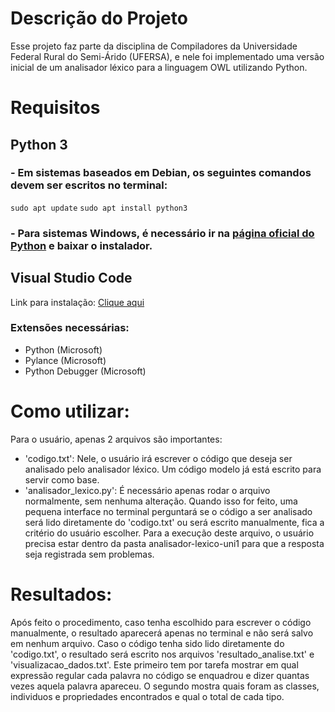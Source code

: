 # Descrição do Projeto
Esse projeto faz parte da disciplina de Compiladores da Universidade Federal Rural do Semi-Árido (UFERSA), e nele foi implementado uma versão inicial de um analisador léxico para a linguagem OWL utilizando Python.

# Requisitos
## Python 3
### - Em sistemas baseados em Debian, os seguintes comandos devem ser escritos no terminal:
`sudo apt update`
`sudo apt install python3`

### - Para sistemas Windows, é necessário ir na [página oficial do Python](www.python.org) e baixar o instalador.

## Visual Studio Code
Link para instalação: [Clique aqui](https://code.visualstudio.com/)
### Extensões necessárias:
- Python (Microsoft)
- Pylance (Microsoft)
- Python Debugger (Microsoft)

# Como utilizar:
Para o usuário, apenas 2 arquivos são importantes:

- 'codigo.txt': Nele, o usuário irá escrever o código que deseja ser analisado pelo analisador léxico. Um código modelo já está escrito para servir como base.
- 'analisador_lexico.py': É necessário apenas rodar o arquivo normalmente, sem nenhuma alteração. Quando isso for feito, uma pequena interface no terminal perguntará se o código a ser analisado será lido diretamente do 'codigo.txt' ou será escrito manualmente, fica a critério do usuário escolher. Para a execução deste arquivo, o usuário precisa estar dentro da pasta analisador-lexico-uni1 para que a resposta seja registrada sem problemas.


# Resultados:
Após feito o procedimento, caso tenha escolhido para escrever o código manualmente, o resultado aparecerá apenas no terminal e não será salvo em nenhum arquivo. Caso o código tenha sido lido diretamente do 'codigo.txt', o resultado será escrito nos arquivos 'resultado_analise.txt' e 'visualizacao_dados.txt'. Este primeiro tem por tarefa mostrar em qual expressão regular cada palavra no código se enquadrou e dizer quantas vezes aquela palavra apareceu. O segundo mostra quais foram as classes, individuos e propriedades encontrados e qual o total de cada tipo.
